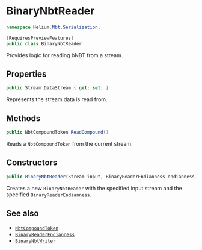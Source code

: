 # BinaryNbtReader

~~~cs
namespace Helium.Nbt.Serialization;

[RequiresPreviewFeatures]
public class BinaryNbtReader
~~~

Provides logic for reading bNBT from a stream.

## Properties

~~~cs
public Stream DataStream { get; set; }
~~~

Represents the stream data is read from.

## Methods

~~~cs
public NbtCompoundToken ReadCompound()
~~~

Reads a `NbtCompoundToken` from the current stream.

## Constructors

~~~cs
public BinaryNbtReader(Stream input, BinaryReaderEndianness endianness)
~~~

Creates a new `BinaryNbtReader` with the specified input stream and the specified `BinaryReaderEndianness`.

## See also

- [`NbtCompoundToken`](./nbtcompoundtoken)
- [`BinaryReaderEndianness`](./binaryreaderendianness)
- [`BinaryNbtWriter`](./binarynbtwriter)